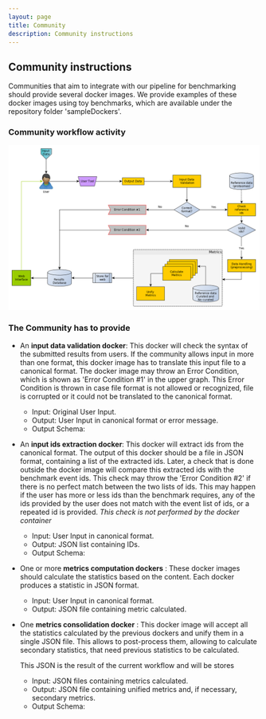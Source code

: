 ```yaml
---
layout: page
title: Community
description: Community instructions
---
```

## Community instructions

Communities that aim to integrate with our pipeline for benchmarking should provide
several docker images. We provide examples of these docker images using toy benchmarks,
which are available under the repository folder 'sampleDockers'.

### Community workflow activity

![community workflow activity](../img/opeb-submission/community.png)

### The Community has to provide

* An __input data validation docker__: This docker will check the syntax of the submitted 
  results from users. If the community allows input in more than one format, this docker image
  has to translate this input file to a canonical format.
  The docker image may throw an Error Condition, which is shown as 'Error Condition #1' in the
  upper graph.
  This Error Condition is thrown in case file format is not allowed or recognized,
  file is corrupted or it could not be translated to the canonical format.

  * Input: Original User Input.
  * Output: User Input in canonical format or error message.
  * Output Schema: <!--- TODO --->

* An __input ids extraction docker__: This docker will extract ids from the canonical format.
  The output of this docker should be a file in JSON format, containing a list of the extracted ids.
  Later, a check that is done outside the docker image will compare this extracted ids with the
  benchmark event ids.
  This check may throw the 'Error Condition #2' if there is no perfect match between the 
  two lists of ids. This may happen if the user has more or less ids than the benchmark
  requires, any of the ids provided by the user does not match with the event list of ids, 
  or a repeated id is provided.
  *This check is not performed by the docker container*
  
  * Input: User Input in canonical format.
  * Output: JSON list containing IDs.
  * Output Schema: <!--- TODO --->

* One or more __metrics computation dockers__ : These docker images should calculate the statistics
  based on the content. Each docker produces a statistic in JSON format. 
  
  * Input: User Input in canonical format.
  * Output: JSON file containing metric calculated.

* One __metrics consolidation docker__ : This docker image will accept all the statistics calculated
  by the previous dockers and unify them in a single JSON file. This allows to post-process them,
  allowing to calculate secondary statistics, that need previous statistics to be calculated.

  This JSON is the result of the current workflow and will be stores 
  
  * Input: JSON files containing metrics calculated.
  * Output: JSON file containing unified metrics and, if necessary, secondary metrics.
  * Output Schema: <!--- TODO --->

<!--- TODO
### How to upload the dockers
--->


